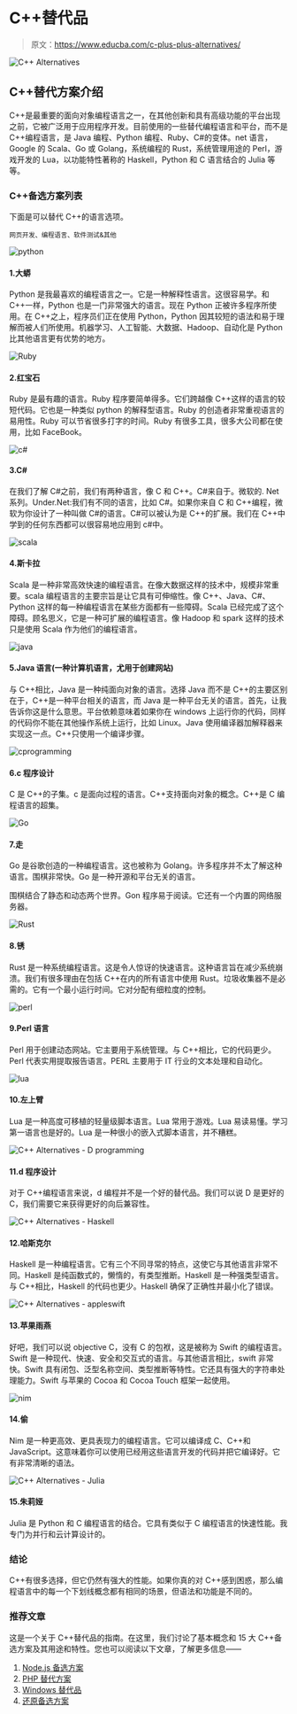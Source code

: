 # C++替代品

> 原文：<https://www.educba.com/c-plus-plus-alternatives/>

![C++ Alternatives](img/a96e676a6dc58b5ced34934023889f16.png)



## C++替代方案介绍

C++是最重要的面向对象编程语言之一，在其他创新和具有高级功能的平台出现之前，它被广泛用于应用程序开发。目前使用的一些替代编程语言和平台，而不是 C++编程语言，是 Java 编程、Python 编程、Ruby、C#的变体。net 语言，Google 的 Scala、Go 或 Golang，系统编程的 Rust，系统管理用途的 Perl，游戏开发的 Lua，以功能特性著称的 Haskell，Python 和 C 语言结合的 Julia 等等。

### C++备选方案列表

下面是可以替代 C++的语言选项。

<small>网页开发、编程语言、软件测试&其他</small>

![python](img/538f12a5719bf057188f195cc13b9dcf.png)



#### 1.大蟒

Python 是我最喜欢的编程语言之一。它是一种解释性语言。这很容易学。和 C++一样，Python 也是一门非常强大的语言。现在 Python 正被许多程序所使用。在 C++之上，程序员们正在使用 Python，Python 因其较短的语法和易于理解而被人们所使用。机器学习、人工智能、大数据、Hadoop、自动化是 Python 比其他语言更有优势的地方。

![Ruby](img/6b6631f9707a3f4f3aa32c94bc7f0d3c.png)



#### 2.红宝石

Ruby 是最有趣的语言。Ruby 程序要简单得多。它们跨越像 C++这样的语言的较短代码。它也是一种类似 python 的解释型语言。Ruby 的创造者非常重视语言的易用性。Ruby 可以节省很多打字的时间。Ruby 有很多工具，很多大公司都在使用，比如 FaceBook。

![c#](img/30c15aaa8347d391d7d9600edb2c438e.png)



#### 3.C#

在我们了解 C#之前，我们有两种语言，像 C 和 C++。C#来自于。微软的. Net 系列。Under.Net:我们有不同的语言，比如 C#。如果你来自 C 和 C++编程，微软为你设计了一种叫做 C#的语言。C#可以被认为是 C++的扩展。我们在 C++中学到的任何东西都可以很容易地应用到 c#中。

![scala](img/c4bdda78017bc40ceb4506b31821b918.png)



#### 4.斯卡拉

Scala 是一种非常高效快速的编程语言。在像大数据这样的技术中，规模非常重要。scala 编程语言的主要宗旨是让它具有可伸缩性。像 C++、Java、C#、Python 这样的每一种编程语言在某些方面都有一些障碍。Scala 已经完成了这个障碍。顾名思义，它是一种可扩展的编程语言。像 Hadoop 和 spark 这样的技术只是使用 Scala 作为他们的编程语言。

![java](img/a808473c02f56d89f14f3086174058eb.png)



#### 5.Java 语言(一种计算机语言，尤用于创建网站)

与 C++相比，Java 是一种纯面向对象的语言。选择 Java 而不是 C++的主要区别在于，C++是一种平台相关的语言，而 Java 是一种平台无关的语言。首先，让我告诉你这是什么意思。平台依赖意味着如果你在 windows 上运行你的代码，同样的代码你不能在其他操作系统上运行，比如 Linux。Java 使用编译器加解释器来实现这一点。C++只使用一个编译步骤。

![cprogramming](img/93aa37b6cc79d1e9ac66aad05237cd9e.png)



#### 6.c 程序设计

C 是 C++的子集。c 是面向过程的语言。C++支持面向对象的概念。C++是 C 编程语言的超集。

![Go](img/141e276b49615a466d44fface8d8ab87.png)



#### 7.走

Go 是谷歌创造的一种编程语言。这也被称为 Golang。许多程序并不太了解这种语言。围棋非常快。Go 是一种开源和平台无关的语言。

围棋结合了静态和动态两个世界。Gon 程序易于阅读。它还有一个内置的网络服务器。

![Rust](img/ba5d49c209df0a8d41ab1de3d565f157.png)



#### 8.锈

Rust 是一种系统编程语言。这是令人惊讶的快速语言。这种语言旨在减少系统崩溃。我们有很多理由在包括 C++在内的所有语言中使用 Rust。垃圾收集器不是必需的。它有一个最小运行时间。它对分配有细粒度的控制。

![perl](img/b77c737679d68cb42ccfafcf9714c703.png)



#### 9.Perl 语言

Perl 用于创建动态网站。它主要用于系统管理。与 C++相比，它的代码更少。Perl 代表实用提取报告语言。PERL 主要用于 IT 行业的文本处理和自动化。

![lua](img/f7e381836504cb1d30c0e735ff588963.png)



#### 10.左上臂

Lua 是一种高度可移植的轻量级脚本语言。Lua 常用于游戏。Lua 易读易懂。学习第一语言也是好的。Lua 是一种很小的嵌入式脚本语言，并不糟糕。

![C++ Alternatives - D programming](img/f798409b59cf1b9542039a2ade416d95.png)



#### 11.d 程序设计

对于 C++编程语言来说，d 编程并不是一个好的替代品。我们可以说 D 是更好的 C，我们需要它来获得更好的向后兼容性。

![C++ Alternatives - Haskell](img/91658a6b70bf24e1a8df529fd5b23d88.png)



#### 12.哈斯克尔

Haskell 是一种编程语言。它有三个不同寻常的特点，这使它与其他语言非常不同。Haskell 是纯函数式的，懒惰的，有类型推断。Haskell 是一种强类型语言。与 C++相比，Haskell 的代码也更少。Haskell 确保了正确性并最小化了错误。

![C++ Alternatives - appleswift](img/0e815c7165cf6e4648bd8c35e7bae2fe.png)



#### 13.苹果雨燕

好吧，我们可以说 objective C，没有 C 的包袱，这是被称为 Swift 的编程语言。Swift 是一种现代、快速、安全和交互式的语言。与其他语言相比，swift 非常快。Swift 具有闭包、泛型名称空间、类型推断等特性。它还具有强大的字符串处理能力。Swift 与苹果的 Cocoa 和 Cocoa Touch 框架一起使用。

![nim](img/a6fb272b1694cae398617b8bf0a01d20.png)



#### 14.偷

Nim 是一种更高效、更具表现力的编程语言。它可以编译成 C、C++和 JavaScript。这意味着你可以使用已经用这些语言开发的代码并把它编译好。它有非常清晰的语法。

![C++ Alternatives - Julia](img/68ca9a039305a3b4455707e5f3458089.png)



#### 15.朱莉娅

Julia 是 Python 和 C 编程语言的结合。它具有类似于 C 编程语言的快速性能。我专门为并行和云计算设计的。

### 结论

C++有很多选择，但它仍然有强大的性能。如果你真的对 C++感到困惑，那么编程语言中的每一个下划线概念都有相同的场景，但语法和功能是不同的。

### 推荐文章

这是一个关于 C++替代品的指南。在这里，我们讨论了基本概念和 15 大 C++备选方案及其用途和特性。您也可以阅读以下文章，了解更多信息——

1.  [Node.js 备选方案](https://www.educba.com/node-dot-js-alternatives/)
2.  [PHP 替代方案](https://www.educba.com/php-alternatives/)
3.  [Windows 替代品](https://www.educba.com/windows-alternatives/)
4.  [还原备选方案](https://www.educba.com/redux-alternatives/)





